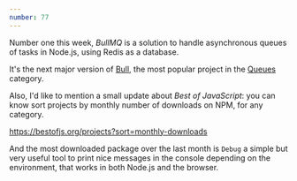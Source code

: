 ```yaml
---
number: 77
---
```


Number one this week, _BullMQ_ is a solution to handle asynchronous queues of tasks in Node.js, using Redis as a database.

It's the next major version of [Bull](https://bestofjs.org/projects/bull), the most popular project in the [Queues](https://bestofjs.org/projects?tags=queue) category.

Also, I'd like to mention a small update about _Best of JavaScript_: you can know sort projects by monthly number of downloads on NPM, for any category.

https://bestofjs.org/projects?sort=monthly-downloads

And the most downloaded package over the last month is `Debug` a simple but very useful tool to print nice messages in the console depending on the environment, that works in both Node.js and the browser.
